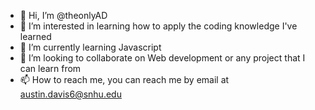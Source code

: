 - 👋 Hi, I’m @theonlyAD
- 👀 I’m interested in learning how to apply the coding knowledge I've learned
- 🌱 I’m currently learning Javascript
- 💞️ I’m looking to collaborate on Web development or any project that I can learn from
- 📫 How to reach me, you can reach me by email at austin.davis6@snhu.edu 

<!---
theonlyAD/theonlyAD is a ✨ special ✨ repository because its `README.md` (this file) appears on your GitHub profile.
You can click the Preview link to take a look at your changes.
--->
